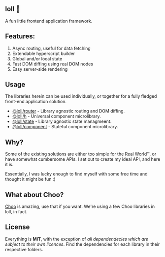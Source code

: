 ## loll 🤣
A fun little frontend application framework.

## Features:
1. Async routing, useful for data fetching
2. Extendable hyperscript builder
3. Global and/or local state
4. Fast DOM diffing using real DOM nodes
5. Easy server-side rendering

## Usage
The libraries herein can be used individually, or together for a fully fledged front-end application solution.

- [@loll/router](https://github.com/estrattonbailey/loll/tree/master/packages/loll-router) - Library agnostic routing and DOM diffing.
- [@loll/h](https://github.com/estrattonbailey/loll/tree/master/packages/loll-h) - Universal component microlibrary.
- [@loll/state](https://github.com/estrattonbailey/loll/tree/master/packages/loll-state) - Library agnostic state managmeent.
- [@loll/component](https://github.com/estrattonbailey/loll/tree/master/packages/loll-component) - Stateful component microlibrary.

## Why?
Some of the existing solutions are either too simple for the Real World™, or have somewhat cumbersome APIs. I set out to create my ideal API, and here it is.

Essentially, I was lucky enough to find myself with some free time and thought it might be fun :)

## What about Choo?
[Choo](https://github.com/choojs/choo) is amazing, use that if you want. We're using a few Choo libraries in loll, in fact.

## License
Everything is **MIT**, with the exception of *all dependendecies which are subject to their own licences*. Find the dependencies for each library in their respective folders.
